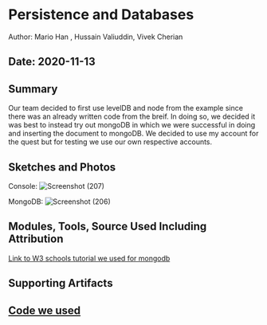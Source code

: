 #  Persistence and Databases

Author: Mario Han , Hussain Valiuddin, Vivek Cherian

Date: 2020-11-13
-----

## Summary

Our team decided to first use levelDB and node from the example since there was an already written code from the breif. In doing so, we decided it was best to instead try out mongoDB in which we were successful in doing and inserting the document to mongoDB. We decided to use my account for the quest but for testing we use our own respective accounts.

## Sketches and Photos

Console:
![Screenshot (207)](https://user-images.githubusercontent.com/45515930/99138106-66b42380-25fc-11eb-911c-03eadd572219.png)

MongoDB:
![Screenshot (206)](https://user-images.githubusercontent.com/45515930/99138109-77649980-25fc-11eb-9f7f-971c87063d5f.png)

## Modules, Tools, Source Used Including Attribution

[Link to W3 schools tutorial we used for mongodb](https://www.w3schools.com/nodejs/nodejs_mongodb.asp)

## Supporting Artifacts

[Code we used](https://github.com/BU-EC444/Han-Mario-1/tree/master/skills/cluster-4/26/code)
-----
